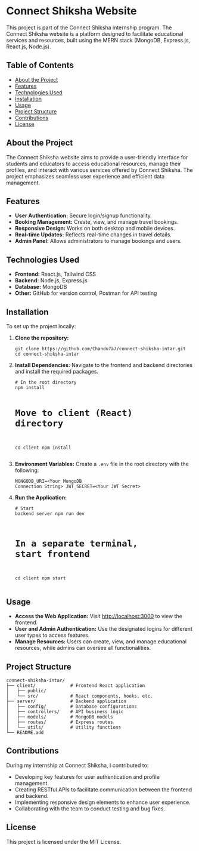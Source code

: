 <!DOCTYPE html>
<html lang="en">
<head>
  <meta charset="UTF-8">
  <meta name="viewport" content="width=device-width, initial-scale=1.0">
</head>
<body>

  <h1>Connect Shiksha Website</h1>
  <p>This project is part of the Connect Shiksha internship program. The Connect Shiksha website is a platform designed to facilitate educational services and resources, built using the MERN stack (MongoDB, Express.js, React.js, Node.js).</p>

  <h2>Table of Contents</h2>
  <ul>
    <li><a href="#about-the-project">About the Project</a></li>
    <li><a href="#features">Features</a></li>
    <li><a href="#technologies-used">Technologies Used</a></li>
    <li><a href="#installation">Installation</a></li>
    <li><a href="#usage">Usage</a></li>
    <li><a href="#project-structure">Project Structure</a></li>
    <li><a href="#contributions">Contributions</a></li>
    <li><a href="#license">License</a></li>
  </ul>

  <h2 id="about-the-project">About the Project</h2>
  <p>The Connect Shiksha website aims to provide a user-friendly interface for students and educators to access educational resources, manage their profiles, and interact with various services offered by Connect Shiksha. The project emphasizes seamless user experience and efficient data management.</p>

  <h2 id="features">Features</h2>
  <ul>
    <li><strong>User Authentication:</strong> Secure login/signup functionality.</li>
    <li><strong>Booking Management:</strong> Create, view, and manage travel bookings.</li>
    <li><strong>Responsive Design:</strong> Works on both desktop and mobile devices.</li>
    <li><strong>Real-time Updates:</strong> Reflects real-time changes in travel details.</li>
    <li><strong>Admin Panel:</strong> Allows administrators to manage bookings and users.</li>
  </ul>

  <h2 id="technologies-used">Technologies Used</h2>
  <ul>
    <li><strong>Frontend:</strong> React.js, Tailwind CSS</li>
    <li><strong>Backend:</strong> Node.js, Express.js</li>
    <li><strong>Database:</strong> MongoDB</li>
    <li><strong>Other:</strong> GitHub for version control, Postman for API testing</li>
  </ul>

  <h2 id="installation">Installation</h2>
  <p>To set up the project locally:</p>
  <ol>
    <li><strong>Clone the repository:</strong>
      <pre><code>git clone https://github.com/Chandu7a7/connect-shiksha-intar.git
cd connect-shiksha-intar</code></pre>
    </li>
    <li><strong>Install Dependencies:</strong> Navigate to the frontend and backend directories and install the required packages.
      <pre><code># In the root directory
npm install

# Move to client (React) directory
cd client
npm install</code></pre>
    </li>
    <li><strong>Environment Variables:</strong> Create a <code>.env</code> file in the root directory with the following:
      <pre><code>MONGODB_URI=&lt;Your MongoDB Connection String&gt;
JWT_SECRET=&lt;Your JWT Secret&gt;</code></pre>
    </li>
    <li><strong>Run the Application:</strong>
      <pre><code># Start backend server
npm run dev

# In a separate terminal, start frontend
cd client
npm start</code></pre>
    </li>
  </ol>

  <h2 id="usage">Usage</h2>
  <ul>
    <li><strong>Access the Web Application:</strong> Visit <a href="http://localhost:3000">http://localhost:3000</a> to view the frontend.</li>
    <li><strong>User and Admin Authentication:</strong> Use the designated logins for different user types to access features.</li>
    <li><strong>Manage Resources:</strong> Users can create, view, and manage educational resources, while admins can oversee all functionalities.</li>
  </ul>

  <h2 id="project-structure">Project Structure</h2>
  <pre><code>connect-shiksha-intar/
├── client/             # Frontend React application
│   ├── public/         
│   └── src/            # React components, hooks, etc.
├── server/             # Backend application
│   ├── config/         # Database configurations
│   ├── controllers/    # API business logic
│   ├── models/         # MongoDB models
│   ├── routes/         # Express routes
│   └── utils/          # Utility functions
└── README.add</code></pre>

  <h2 id="contributions">Contributions</h2>
  <p>During my internship at Connect Shiksha, I contributed to:</p>
  <ul>
    <li>Developing key features for user authentication and profile management.</li>
    <li>Creating RESTful APIs to facilitate communication between the frontend and backend.</li>
    <li>Implementing responsive design elements to enhance user experience.</li>
    <li>Collaborating with the team to conduct testing and bug fixes.</li>
  </ul>

  <h2 id="license">License</h2>
  <p>This project is licensed under the MIT License.</p>

</body>
</html>

